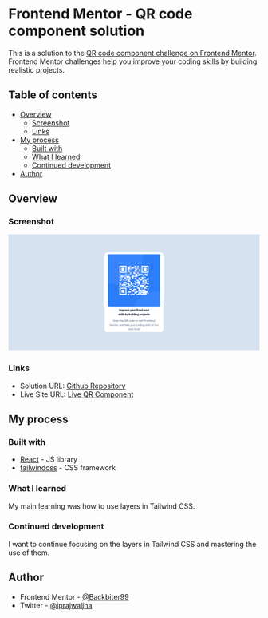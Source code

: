 # Frontend Mentor - QR code component solution

This is a solution to the [QR code component challenge on Frontend Mentor](https://www.frontendmentor.io/challenges/qr-code-component-iux_sIO_H). Frontend Mentor challenges help you improve your coding skills by building realistic projects.

## Table of contents

-   [Overview](#overview)
    -   [Screenshot](#screenshot)
    -   [Links](#links)
-   [My process](#my-process)
    -   [Built with](#built-with)
    -   [What I learned](#what-i-learned)
    -   [Continued development](#continued-development)
-   [Author](#author)

## Overview

### Screenshot

![](./images/Screenshot%202025-07-05%20at%2012-11-21%20Vite%20React%20TS.png)

### Links

-   Solution URL: [Github Repository](https://github.com/Backbiter99/qr-code-component-frontend-mentor)
-   Live Site URL: [Live QR Component](https://brilliant-tartufo-02b616.netlify.app/)

## My process

### Built with

-   [React](https://reactjs.org/) - JS library
-   [tailwindcss](https://tailwindcss.com/) - CSS framework

### What I learned

My main learning was how to use layers in Tailwind CSS.

### Continued development

I want to continue focusing on the layers in Tailwind CSS and mastering the use of them.

## Author

-   Frontend Mentor - [@Backbiter99](https://www.frontendmentor.io/profile/Backbiter99)
-   Twitter - [@iprajwaljha](https://x.com/iprajwaljha)
